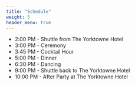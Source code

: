 ```yaml
---
title: "Schedule"
weight: 5
header_menu: true
---
```


- 2:00 PM - Shuttle from The Yorktowne Hotel
- 3:00 PM - Ceremony
- 3:45 PM - Cocktail Hour
- 5:00 PM - Dinner
- 6:30 PM - Dancing
- 9:00 PM - Shuttle back to The Yorktowne Hotel
- 10:00 PM - After Party at The Yorktowne Hotel